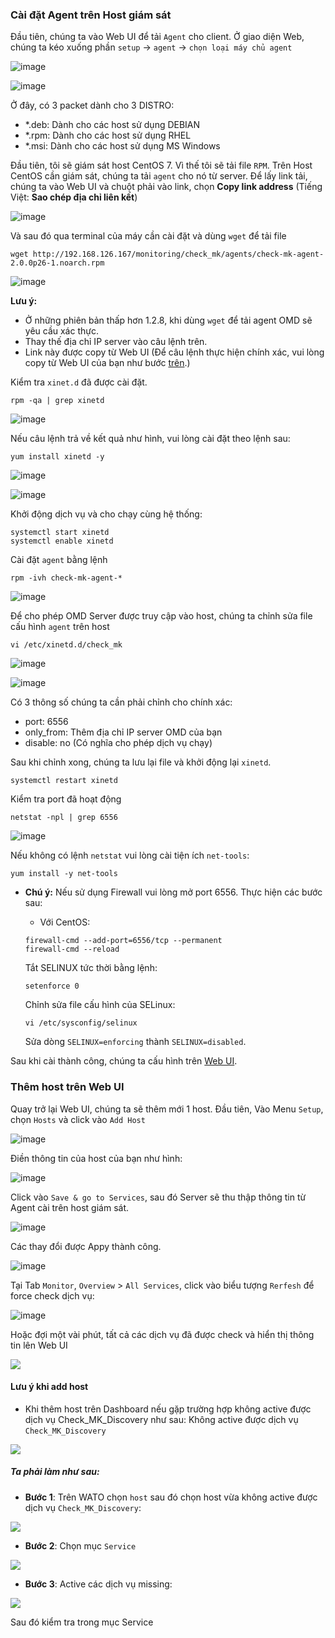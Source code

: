 ### Cài đặt Agent trên Host giám sát

Đầu tiên, chúng ta vào Web UI để tải `Agent` cho client. Ở giao diện Web, chúng ta kéo xuống phần `setup` -> `agent` -> `chọn loại máy chủ agent`

![image](https://user-images.githubusercontent.com/97047640/177458203-4afd1d76-9e29-422d-b80b-e3374318e98b.png)

![image](https://user-images.githubusercontent.com/97047640/177458473-e8d1a79c-7e64-465c-9f33-f52305591346.png)

Ở đây, có 3 packet dành cho 3 DISTRO:

- *.deb: Dành cho các host sử dụng DEBIAN
- *.rpm: Dành cho các host sử dụng RHEL
- *.msi: Dành cho các host sử dụng MS Windows

Đầu tiên, tôi sẽ giám sát host CentOS 7. Vì thế tôi sẽ tải file `RPM`. Trên Host CentOS cần giám sát, chúng ta tải `agent` cho nó từ server. Để lấy link tải, chúng ta vào Web UI và chuột phải vào link, chọn **Copy link address** (Tiếng Việt: **Sao chép địa chỉ liên kết**)

<a name="copylink" ></a>
![image](https://user-images.githubusercontent.com/97047640/177458605-50087390-214e-4201-bd0f-40a54df29d28.png)

Và sau đó qua terminal của máy cần cài đặt và dùng `wget` để tải file

```
wget http://192.168.126.167/monitoring/check_mk/agents/check-mk-agent-2.0.0p26-1.noarch.rpm
```

![image](https://user-images.githubusercontent.com/97047640/177458920-5f01f95e-cc02-4674-b23d-d0c9efece721.png)

**Lưu ý:** 
- Ở những phiên bản thấp hơn 1.2.8, khi dùng `wget` để tải agent OMD sẽ yêu cầu xác thực.
- Thay thế địa chỉ IP server vào câu lệnh trên.
- Link này được copy từ Web UI (Để câu lệnh thực hiện chính xác, vui lòng copy từ Web UI của bạn như bước [trên](#copylink).)

Kiểm tra `xinet.d` đã được cài đặt.

```
rpm -qa | grep xinetd
```

![image](https://user-images.githubusercontent.com/97047640/177459078-2fb5973b-3db3-4fd6-a6ac-1920c786d753.png)

Nếu câu lệnh trả về kết quả như hình, vui lòng cài đặt theo lệnh sau:

```
yum install xinetd -y
```

![image](https://user-images.githubusercontent.com/97047640/177459148-d3663aac-9acf-478e-a38d-ba1d4168f9ea.png)

![image](https://user-images.githubusercontent.com/97047640/177459179-b70956e9-5909-4293-9163-71394481c9d1.png)

Khởi động dịch vụ và cho chạy cùng hệ thống:

```
systemctl start xinetd
systemctl enable xinetd
```

Cài đặt `agent` bằng lệnh

```
rpm -ivh check-mk-agent-*
```

![image](https://user-images.githubusercontent.com/97047640/177459276-637760a4-3f5a-4768-94ac-694cd1c2d29a.png)

Để cho phép OMD Server được truy cập vào host, chúng ta chỉnh sửa file cấu hình `agent` trên host

```
vi /etc/xinetd.d/check_mk
```
![image](https://user-images.githubusercontent.com/97047640/177459641-a7884b18-0fe2-41ca-a8cf-623a47873127.png)

![image](https://user-images.githubusercontent.com/97047640/177459690-54a73ef6-4bda-499d-b051-faa98b52e5e2.png)

Có 3 thông số chúng ta cần phải chỉnh cho chính xác:

- port: 6556
- only_from: Thêm địa chỉ IP server OMD của bạn
- disable: no (Có nghĩa cho phép dịch vụ chạy)

Sau khi chỉnh xong, chúng ta lưu lại file và khởi động lại `xinetd`.

```
systemctl restart xinetd
```

Kiểm tra port đã hoạt động

```
netstat -npl | grep 6556
```

![image](https://user-images.githubusercontent.com/97047640/177459804-9cfdc9c9-6b2e-4db0-b873-6c1627a21233.png)

Nếu không có lệnh `netstat` vui lòng cài tiện ích `net-tools`:

```
yum install -y net-tools
```

- **Chú ý:** Nếu sử dụng Firewall vui lòng mở port 6556. Thực hiện các bước sau:

	- Với CentOS:
	
	```
	firewall-cmd --add-port=6556/tcp --permanent
	firewall-cmd --reload
	```
	
	Tắt SELINUX tức thời bằng lệnh:

	```
	setenforce 0
	```

	Chỉnh sửa file cấu hình của SELinux:

	```
	vi /etc/sysconfig/selinux
	```

	Sửa dòng `SELINUX=enforcing` thành `SELINUX=disabled`.

Sau khi cài thành công, chúng ta cấu hình trên [Web UI](#4).

<a name="4" ></a>
### Thêm host trên Web UI

Quay trở lại Web UI, chúng ta sẽ thêm mới 1 host. Đầu tiên, Vào Menu `Setup`, chọn `Hosts` và click vào `Add Host`

![image](https://user-images.githubusercontent.com/97047640/177460385-a6d5359c-dfff-45ff-a38d-b0ad229d12ff.png)  

Điền thông tin của host của bạn như hình:

![image](https://user-images.githubusercontent.com/97047640/177463606-7586576f-b91c-4558-b1e9-99dc15fda13a.png)

Click vào `Save & go to Services`, sau đó Server sẽ thu thập thông tin từ Agent cài trên host giám sát.

![image](https://user-images.githubusercontent.com/97047640/177463698-4c1dd437-b6d1-4e02-bcd8-3c6601124541.png)

Các thay đổi được Appy thành công.

![image](https://user-images.githubusercontent.com/97047640/177464062-0e156910-8525-4c4d-9d24-271ee12c0033.png)

Tại Tab `Monitor`, `Overview` > `All Services`, click vào biểu tượng `Rerfesh` để force check dịch vụ:

![image](https://user-images.githubusercontent.com/97047640/177464144-b89a709d-cd80-4cce-b1e8-9ccf4de96e3f.png)

Hoặc đợi một vài phút, tất cả các dịch vụ đã được check và hiển thị thông tin lên Web UI

<img src="../images/10.host8.png" />

#### Lưu ý khi add host

- Khi thêm host trên Dashboard nếu gặp trường hợp không active được dịch vụ Check_MK_Discovery như sau:
Không active được dịch vụ `Check_MK_Discovery`

<img src="../images/ser-missing0.png">

##### Ta phải làm như sau:

- **Bước 1**: Trên WATO chọn `host` sau đó chọn host vừa không active được dịch vụ `Check_MK_Discovery`:

<img src="../images/ser-missing1.png">

- **Bước 2**: Chọn mục `Service`

<img src="../images/ser-missing2.png">

- **Bước 3**: Active các dịch vụ missing:

<img src="../images/ser-missing3.png">

Sau đó kiểm tra trong mục Service
